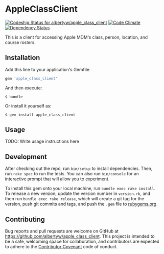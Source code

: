 # AppleClassClient

[ ![Codeship Status for albertyw/apple_class_client](https://app.codeship.com/projects/9c364080-fd10-0133-688f-7e176884dbc2/status?branch=master)](https://app.codeship.com/projects/152119)
[![Code Climate](https://codeclimate.com/github/albertyw/apple_class_client/badges/gpa.svg)](https://codeclimate.com/github/albertyw/apple_class_client)
[![Dependency Status](https://gemnasium.com/badges/github.com/albertyw/apple_class_client.svg)](https://gemnasium.com/github.com/albertyw/apple_class_client)

This is a client for accessing Apple MDM's class, person, location, and course rosters.

## Installation

Add this line to your application's Gemfile:

```ruby
gem 'apple_class_client'
```

And then execute:

    $ bundle

Or install it yourself as:

    $ gem install apple_class_client

## Usage

TODO: Write usage instructions here

## Development

After checking out the repo, run `bin/setup` to install dependencies. Then, run `rake spec` to run the tests. You can also run `bin/console` for an interactive prompt that will allow you to experiment.

To install this gem onto your local machine, run `bundle exec rake install`. To release a new version, update the version number in `version.rb`, and then run `bundle exec rake release`, which will create a git tag for the version, push git commits and tags, and push the `.gem` file to [rubygems.org](https://rubygems.org).

## Contributing

Bug reports and pull requests are welcome on GitHub at https://github.com/albertyw/apple_class_client. This project is intended to be a safe, welcoming space for collaboration, and contributors are expected to adhere to the [Contributor Covenant](http://contributor-covenant.org) code of conduct.

